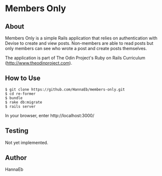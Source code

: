 # Members Only

## About

Members Only is a simple Rails application that relies on authentication with Devise to create and view posts. Non-members are able to read posts but only members can see who wrote a post and create posts themselves.

The application is part of The Odin Project's Ruby on Rails Curriculum (http://www.theodinproject.com).


## How to Use

```
$ git clone https://github.com/HannaEb/members-only.git
$ cd re-former
$ bundle
$ rake db:migrate
$ rails server
```
In your browser, enter http://localhost:3000/


## Testing

Not yet implemented.


## Author

HannaEb
